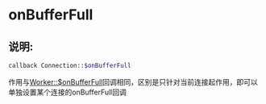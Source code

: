 # onBufferFull
## 说明:
```php
callback Connection::$onBufferFull
```

作用与[Worker::$onBufferFull](../worker/on-buffer-full.md)回调相同，区别是只针对当前连接起作用，即可以单独设置某个连接的onBufferFull回调
